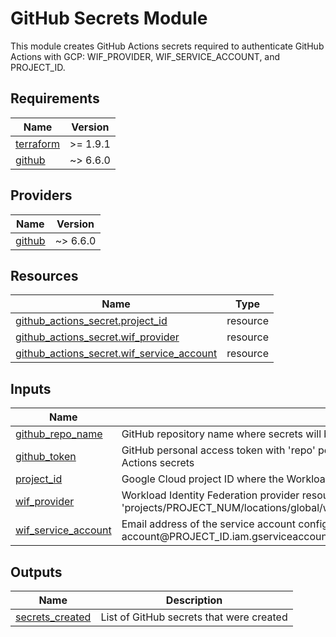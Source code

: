 <!-- BEGIN_TF_DOCS -->
# GitHub Secrets Module

This module creates GitHub Actions secrets required to authenticate GitHub Actions with GCP: WIF\_PROVIDER, WIF\_SERVICE\_ACCOUNT, and PROJECT\_ID.

## Requirements

| Name | Version |
|------|---------|
| <a name="requirement_terraform"></a> [terraform](#requirement\_terraform) | >= 1.9.1 |
| <a name="requirement_github"></a> [github](#requirement\_github) | ~> 6.6.0 |

## Providers

| Name | Version |
|------|---------|
| <a name="provider_github"></a> [github](#provider\_github) | ~> 6.6.0 |

## Resources

| Name | Type |
|------|------|
| [github_actions_secret.project_id](https://registry.terraform.io/providers/integrations/github/latest/docs/resources/actions_secret) | resource |
| [github_actions_secret.wif_provider](https://registry.terraform.io/providers/integrations/github/latest/docs/resources/actions_secret) | resource |
| [github_actions_secret.wif_service_account](https://registry.terraform.io/providers/integrations/github/latest/docs/resources/actions_secret) | resource |

## Inputs

| Name | Description | Type | Default | Required |
|------|-------------|------|---------|:--------:|
| <a name="input_github_repo_name"></a> [github\_repo\_name](#input\_github\_repo\_name) | GitHub repository name where secrets will be stored | `string` | n/a | yes |
| <a name="input_github_token"></a> [github\_token](#input\_github\_token) | GitHub personal access token with 'repo' permissions. Required to create and manage GitHub Actions secrets | `string` | n/a | yes |
| <a name="input_project_id"></a> [project\_id](#input\_project\_id) | Google Cloud project ID where the Workload Identity Federation is configured | `string` | n/a | yes |
| <a name="input_wif_provider"></a> [wif\_provider](#input\_wif\_provider) | Workload Identity Federation provider resource name (e.g., 'projects/PROJECT\_NUM/locations/global/workloadIdentityPools/POOL\_ID/providers/PROVIDER\_ID') | `string` | n/a | yes |
| <a name="input_wif_service_account"></a> [wif\_service\_account](#input\_wif\_service\_account) | Email address of the service account configured for Workload Identity Federation (e.g., 'service-account@PROJECT\_ID.iam.gserviceaccount.com') | `string` | n/a | yes |

## Outputs

| Name | Description |
|------|-------------|
| <a name="output_secrets_created"></a> [secrets\_created](#output\_secrets\_created) | List of GitHub secrets that were created |
<!-- END_TF_DOCS -->